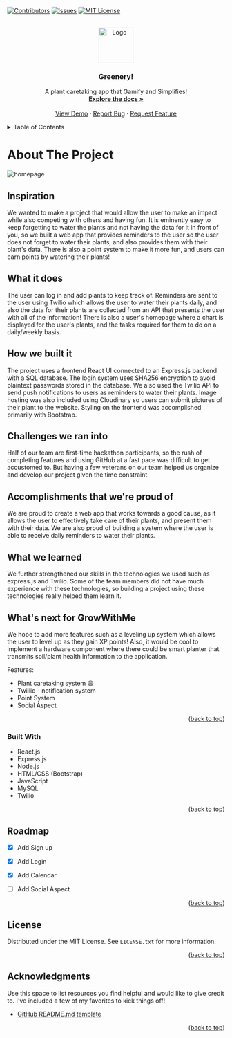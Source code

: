 <div id="top"></div>
<!--
*** Thanks for checking out the Best-README-Template. If you have a suggestion
*** that would make this better, please fork the repo and create a pull request
*** or simply open an issue with the tag "enhancement".
*** Don't forget to give the project a star!
*** Thanks again! Now go create something AMAZING! :D
-->



<!-- PROJECT SHIELDS -->
<!--
*** I'm using markdown "reference style" links for readability
*** Reference links are enclosed in brackets [ ] instead of parentheses ( )
*** See the bottom of this document for the declaration of the reference variables
*** for contributors-url, forks-url, etc. This is an optional, concise syntax you may use
*** https://www.markdownguide.org/basic-syntax/#reference-style-links
-->
[![Contributors][contributors-shield]][contributors-url]
[![Issues][issues-shield]][issues-url]
[![MIT License][license-shield]][license-url]




<!-- PROJECT LOGO -->
<br />
<div align="center">
  <a href="https://github.com/BiaDd/hoohacks2022">
    <img src="./client/src/pages/navbar/images/plant.png" alt="Logo" width="80" height="80">
  </a>

  <h3 align="center">Greenery!</h3>

  <p align="center">
    A plant caretaking app that Gamify and Simplifies!
    <br />
    <a href="https://github.com/BiaDd/hoohacks2022"><strong>Explore the docs »</strong></a>
    <br />
    <br />
    <a href="https://github.com/BiaDd/hoohacks2022">View Demo</a>
    ·
    <a href="https://github.com/BiaDd/hoohacks2022/issues">Report Bug</a>
    ·
    <a href="https://github.com/BiaDd/hoohacks2022/issues">Request Feature</a>
  </p>
</div>



<!-- TABLE OF CONTENTS -->
<details>
  <summary>Table of Contents</summary>
  <ol>
    <li>
      <a href="#about-the-project">About The Project</a>
      <ul>
        <li><a href="#built-with">Built With</a></li>
      </ul>
    </li>
    <li>
      <a href="#getting-started">Getting Started</a>
      <ul>
        <li><a href="#prerequisites">Prerequisites</a></li>
        <li><a href="#installation">Installation</a></li>
      </ul>
    </li>
    <li><a href="#usage">Usage</a></li>
    <li><a href="#roadmap">Roadmap</a></li>
    <li><a href="#contributing">Contributing</a></li>
    <li><a href="#license">License</a></li>
    <li><a href="#contact">Contact</a></li>
    <li><a href="#acknowledgments">Acknowledgments</a></li>
  </ol>
</details>



<!-- ABOUT THE PROJECT -->
# About The Project

![homepage](https://challengepost-s3-challengepost.netdna-ssl.com/photos/production/software_photos/001/884/596/datas/original.png)


## Inspiration

We wanted to make a project that would allow the user to make an impact while also competing with others and having fun. It is eminently easy to keep forgetting to water the plants and not having the data for it in front of you, so we built a web app that provides reminders to the user so the user does not forget to water their plants, and also provides them with their plant's data. There is also a point system to make it more fun, and users can earn points by watering their plants!

## What it does

The user can log in and add plants to keep track of. Reminders are sent to the user using Twilio which allows the user to water their plants daily, and also the data for their plants are collected from an API that presents the user with all of the information! There is also a user's homepage where a chart is displayed for the user's plants, and the tasks required for them to do on a daily/weekly basis.

## How we built it

The project uses a frontend React UI connected to an Express.js backend with a SQL database. The login system uses SHA256 encryption to avoid plaintext passwords stored in the database. We also used the Twilio API to send push notifications to users as reminders to water their plants. Image hosting was also included using Cloudinary so users can submit pictures of their plant to the website. Styling on the frontend was accomplished primarily with Bootstrap.

## Challenges we ran into

Half of our team are first-time hackathon participants, so the rush of completing features and using GitHub at a fast pace was difficult to get accustomed to. But having a few veterans on our team helped us organize and develop our project given the time constraint.

## Accomplishments that we're proud of

We are proud to create a web app that works towards a good cause, as it allows the user to effectively take care of their plants, and present them with their data. We are also proud of building a system where the user is able to receive daily reminders to water their plants.

## What we learned

We further strengthened our skills in the technologies we used such as express.js and Twilio. Some of the team members did not have much experience with these technologies, so building a project using these technologies really helped them learn it.

## What's next for GrowWithMe

We hope to add more features such as a leveling up system which allows the user to level up as they gain XP points! Also, it would be cool to implement a hardware component where there could be smart planter that transmits soil/plant health information to the application.

Features:
* Plant caretaking system :smile:
* Twillio - notification system
* Point System
* Social Aspect 

<p align="right">(<a href="#top">back to top</a>)</p>

### Built With

* React.js
* Express.js
* Node.js
* HTML/CSS (Bootstrap)
* JavaScript
* MySQL
* Twilio 


<p align="right">(<a href="#top">back to top</a>)</p>



<!-- ROADMAP -->
## Roadmap

- [X] Add Sign up
- [X] Add Login
- [X] Add Calendar
- [ ] Add Social Aspect



<p align="right">(<a href="#top">back to top</a>)</p>





<!-- LICENSE -->
## License

Distributed under the MIT License. See `LICENSE.txt` for more information.

<p align="right">(<a href="#top">back to top</a>)</p>




<!-- ACKNOWLEDGMENTS -->
## Acknowledgments

Use this space to list resources you find helpful and would like to give credit to. I've included a few of my favorites to kick things off!

* [GitHub README.md template](https://github.com/othneildrew/Best-README-Template)


<p align="right">(<a href="#top">back to top</a>)</p>



<!-- MARKDOWN LINKS & IMAGES -->
<!-- https://www.markdownguide.org/basic-syntax/#reference-style-links -->
[contributors-shield]: https://img.shields.io/github/contributors/BiaDd/hoohacks2022?color=%23&style=for-the-badge
[contributors-url]: https://github.com/BiaDd/hoohacks2022/graphs/contributors
[issues-shield]: https://img.shields.io/github/issues/BiaDd/hoohacks2022?style=for-the-badge
[issues-url]: https://github.com/BiaDd/hoohacks2022/issues
[license-shield]: https://img.shields.io/github/license/othneildrew/Best-README-Template.svg?style=for-the-badge
[license-url]: https://github.com/BiaDd/hoohacks2022/blob/main/LICENSE.txt
[product-screenshot]: loginpage.png
